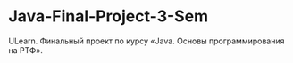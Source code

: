 # Java-Final-Project-3-Sem
ULearn. Финальный проект по курсу «Java. Основы программирования на РТФ».

